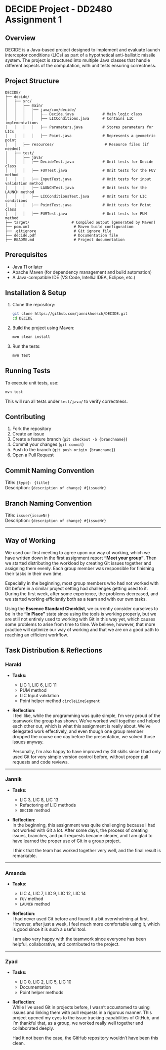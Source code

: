 # DECIDE Project - DD2480 Assignment 1

## Overview
DECIDE is a Java-based project designed to implement and evaluate launch interceptor conditions (LICs) as part of a hypothetical anti-ballistic missile system. The project is structured into multiple Java classes that handle different aspects of the computation, with unit tests ensuring correctness.

## Project Structure
```
DECIDE/
├── decide/
│   ├── src/
│   │   ├── main/
│   │   │   ├── java/com/decide/
│   │   │   │   ├── Decide.java             # Main logic class
│   │   │   │   ├── LICConditions.java      # Contains LIC implementations
│   │   │   │   ├── Parameters.java         # Stores parameters for LICs
│   │   │   │   ├── Point.java              # Represents a geometric point
│   │   ├── resources/                       # Resource files (if needed)
│   ├── test/
│   │   ├── java/
│   │   │   ├── DecideTest.java             # Unit tests for Decide class
│   │   │   ├── FUVTest.java                # Unit tests for the FUV method
│   │   │   ├── InputTest.java              # Unit tests for input validation method
│   │   │   ├── LAUNCHTest.java             # Unit tests for the LAUNCH method
│   │   │   ├── LICConditionsTest.java      # Unit tests for LIC conditions
│   │   │   ├── PointTest.java              # Unit tests for Point class
│   │   │   ├── PUMTest.java                # Unit tests for PUM method
├── target/                   # Compiled output (generated by Maven)
├── pom.xml                    # Maven build configuration
├── .gitignore                 # Git ignore file
├── decide.pdf                 # Documentation file
├── README.md                  # Project documentation
```

## Prerequisites
- Java 11 or later
- Apache Maven (for dependency management and build automation)
- A Java-compatible IDE (VS Code, IntelliJ IDEA, Eclipse, etc.)

## Installation & Setup
1. Clone the repository:
   ```sh
   git clone https://github.com/jannikhoesch/DECIDE.git
   cd DECIDE
   ```
2. Build the project using Maven:
   ```sh
   mvn clean install
   ```
3. Run the tests:
   ```sh
   mvn test
   ```

## Running Tests
To execute unit tests, use:
```sh
mvn test
```
This will run all tests under `test/java/` to verify correctness.

## Contributing
1. Fork the repository
2. Create an issue
3. Create a feature branch (`git checkout -b {branchname}`)
4. Commit your changes (`git commit`)
5. Push to the branch (`git push origin {brancname}`)
6. Open a Pull Request

## Commit Naming Convention
Title: `{type}: {title}`  
Description: `{description of change} #{issueNr}`

## Branch Naming Convention
Title: `issue/{issueNr}`  
Description: `{description of change} #{issueNr}`

---

## Way of Working  

We used our first meeting to agree upon our way of working, which we have written down in the first assignment report **“Meet your group”**. Then we started distributing the workload by creating Git issues together and assigning them evenly. Each group member was responsible for finishing their tasks in their own time.  

Especially in the beginning, most group members who had not worked with Git before in a similar project setting had challenges getting used to it. During the first week, after some experience, the problems decreased, and we started working efficiently both as a team and with our own tasks.  

Using the **Essence Standard Checklist**, we currently consider ourselves to be in the **“In Place”** state since using the tools is working properly, but we are still not entirely used to working with Git in this way yet, which causes some problems to arise from time to time. We believe, however, that more practice will optimize our way of working and that we are on a good path to reaching an efficient workflow.  


## Task Distribution & Reflections  

### **Harald**  
- **Tasks:**  
  - LIC 1, LIC 6, LIC 11  
  - PUM method  
  - LIC Input validation  
  - Point helper method `circleLineSegment`  

- **Reflection:**  
  I feel like, while the programming was quite simple, I’m very proud of the teamwork the group has shown. We’ve worked well together and helped each other out, which is what this assignment is really about. We’ve delegated work effectively, and even though one group member dropped the course one day before the presentation, we solved those issues anyway.  

  Personally, I’m also happy to have improved my Git skills since I had only used Git for very simple version control before, without proper pull requests and code reviews.

---

### **Jannik**  
- **Tasks:**  
  - LIC 3, LIC 8, LIC 13  
  - Refactoring of LIC methods  
  - `DECIDE` method  

- **Reflection:**  
  In the beginning, this assignment was quite challenging because I had not worked with Git a lot. After some days, the process of creating issues, branches, and pull requests became clearer, and I am glad to have learned the proper use of Git in a group project.  

  I think that the team has worked together very well, and the final result is remarkable.

---

### **Amanda**  
- **Tasks:**  
  - LIC 4, LIC 7, LIC 9, LIC 12, LIC 14  
  - `FUV` method  
  - `LAUNCH` method  

- **Reflection:**  
  I had never used Git before and found it a bit overwhelming at first. However, after just a week, I feel much more comfortable using it, which is good since it is such a useful tool.  

  I am also very happy with the teamwork since everyone has been helpful, collaborative, and contributed to the project.

---

### **Zyad**  
- **Tasks:**  
  - LIC 0, LIC 2, LIC 5, LIC 10  
  - Documentation  
  - Point helper methods  

- **Reflection:**  
  While I’ve used Git in projects before, I wasn’t accustomed to using issues and linking them with pull requests in a rigorous manner. This project opened my eyes to the issue tracking capabilities of GitHub, and I’m thankful that, as a group, we worked really well together and collaborated deeply.  

  Had it not been the case, the GitHub repository wouldn’t have been this clean.